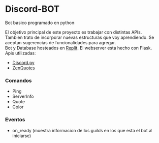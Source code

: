 # Discord-BOT
Bot basico programado en python

El objetivo principal de este proyecto es trabajar con distintas APIs. Tambien trato de incorporar nuevas estructuras que voy aprendiendo. Se aceptan sugerencias de funcionalidades para agregar.
<br>
Bot y Database hosteados en [Replit](https://replit.com/). El webserver esta hecho con Flask.
<br>
Apis utilizadas:
- [Discord.py](https://discordpy.readthedocs.io)
- [ZenQuotes](https://zenquotes.io)

### Comandos

- Ping
- ServerInfo
- Quote
- Color

### Eventos

- on_ready (muestra informacion de los guilds en los que esta el bot al iniciarse)
